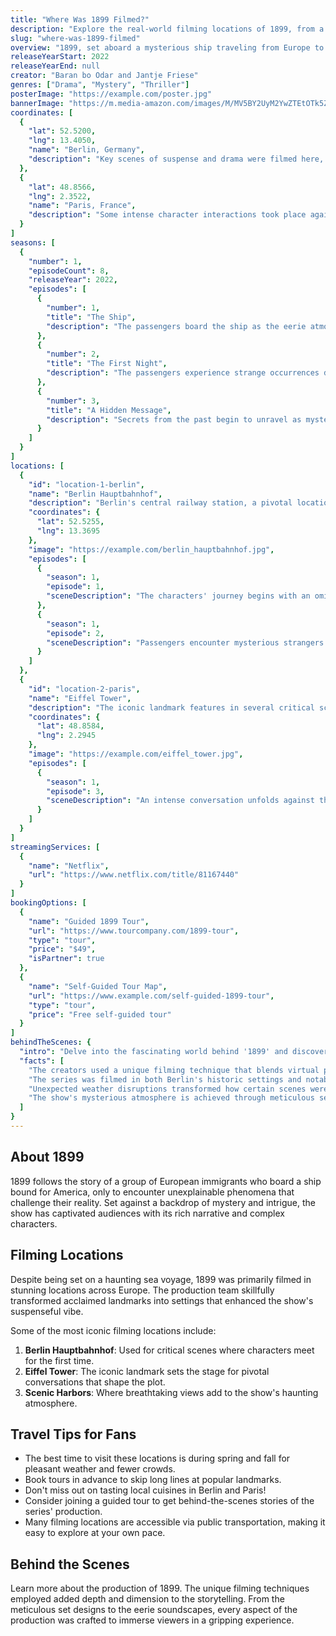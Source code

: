 ```yaml
---
title: "Where Was 1899 Filmed?"
description: "Explore the real-world filming locations of 1899, from a haunting ship voyage to the eerie landscapes of Europe."
slug: "where-was-1899-filmed"
overview: "1899, set aboard a mysterious ship traveling from Europe to America, has captivated audiences with its intricate storytelling and suspenseful plot. Despite being set on an oceanic voyage, the series was primarily filmed in various locations across Europe."
releaseYearStart: 2022
releaseYearEnd: null
creator: "Baran bo Odar and Jantje Friese"
genres: ["Drama", "Mystery", "Thriller"]
posterImage: "https://example.com/poster.jpg"
bannerImage: "https://m.media-amazon.com/images/M/MV5BY2UyM2YwZTEtOTk5Zi00ODhkLTg2ZjctMzIxMTViZjFmN2Y4XkEyXkFqcGc@._V1_SX300.jpg"
coordinates: [
  { 
    "lat": 52.5200, 
    "lng": 13.4050, 
    "name": "Berlin, Germany", 
    "description": "Key scenes of suspense and drama were filmed here, utilizing Berlin's unique architecture."
  },
  { 
    "lat": 48.8566, 
    "lng": 2.3522, 
    "name": "Paris, France", 
    "description": "Some intense character interactions took place against the stunning backdrop of the Eiffel Tower."
  }
]
seasons: [
  {
    "number": 1,
    "episodeCount": 8,
    "releaseYear": 2022,
    "episodes": [
      {
        "number": 1,
        "title": "The Ship",
        "description": "The passengers board the ship as the eerie atmosphere sets in."
      },
      {
        "number": 2,
        "title": "The First Night",
        "description": "The passengers experience strange occurrences during their first night."
      },
      {
        "number": 3,
        "title": "A Hidden Message",
        "description": "Secrets from the past begin to unravel as mysterious messages appear."
      }
    ]
  }
]
locations: [
  {
    "id": "location-1-berlin",
    "name": "Berlin Hauptbahnhof",
    "description": "Berlin's central railway station, a pivotal location where the plot thickens with the arrival of new characters.",
    "coordinates": {
      "lat": 52.5255,
      "lng": 13.3695
    },
    "image": "https://example.com/berlin_hauptbahnhof.jpg",
    "episodes": [
      {
        "season": 1,
        "episode": 1,
        "sceneDescription": "The characters' journey begins with an ominous boarding scene."
      },
      {
        "season": 1,
        "episode": 2,
        "sceneDescription": "Passengers encounter mysterious strangers in the shadows."
      }
    ]
  },
  {
    "id": "location-2-paris",
    "name": "Eiffel Tower",
    "description": "The iconic landmark features in several critical scenes, symbolizing hope and mystery amidst despair.",
    "coordinates": {
      "lat": 48.8584,
      "lng": 2.2945
    },
    "image": "https://example.com/eiffel_tower.jpg",
    "episodes": [
      {
        "season": 1,
        "episode": 3,
        "sceneDescription": "An intense conversation unfolds against the sweeping view of Paris."
      }
    ]
  }
]
streamingServices: [
  {
    "name": "Netflix",
    "url": "https://www.netflix.com/title/81167440"
  }
]
bookingOptions: [
  {
    "name": "Guided 1899 Tour",
    "url": "https://www.tourcompany.com/1899-tour",
    "type": "tour",
    "price": "$49",
    "isPartner": true
  },
  {
    "name": "Self-Guided Tour Map",
    "url": "https://www.example.com/self-guided-1899-tour",
    "type": "tour",
    "price": "Free self-guided tour"
  }
]
behindTheScenes: {
  "intro": "Delve into the fascinating world behind '1899' and discover how this thrilling series was brought to life.",
  "facts": [
    "The creators used a unique filming technique that blends virtual production with real-world scenes.",
    "The series was filmed in both Berlin's historic settings and notable Parisian landmarks.",
    "Unexpected weather disruptions transformed how certain scenes were shot, adding to their suspense.",
    "The show's mysterious atmosphere is achieved through meticulous set design and atmospheric lighting."
  ]
}
---
```


## About 1899

1899 follows the story of a group of European immigrants who board a ship bound for America, only to encounter unexplainable phenomena that challenge their reality. Set against a backdrop of mystery and intrigue, the show has captivated audiences with its rich narrative and complex characters.

## Filming Locations

Despite being set on a haunting sea voyage, 1899 was primarily filmed in stunning locations across Europe. The production team skillfully transformed acclaimed landmarks into settings that enhanced the show's suspenseful vibe.

Some of the most iconic filming locations include:

1. **Berlin Hauptbahnhof**: Used for critical scenes where characters meet for the first time.
2. **Eiffel Tower**: The iconic landmark sets the stage for pivotal conversations that shape the plot.
3. **Scenic Harbors**: Where breathtaking views add to the show's haunting atmosphere.

## Travel Tips for Fans

- The best time to visit these locations is during spring and fall for pleasant weather and fewer crowds.
- Book tours in advance to skip long lines at popular landmarks.
- Don't miss out on tasting local cuisines in Berlin and Paris!
- Consider joining a guided tour to get behind-the-scenes stories of the series' production.
- Many filming locations are accessible via public transportation, making it easy to explore at your own pace.

## Behind the Scenes

Learn more about the production of 1899. The unique filming techniques employed added depth and dimension to the storytelling. From the meticulous set designs to the eerie soundscapes, every aspect of the production was crafted to immerse viewers in a gripping experience.